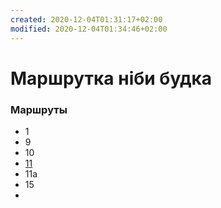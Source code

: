 ```yaml
---
created: 2020-12-04T01:31:17+02:00
modified: 2020-12-04T01:34:46+02:00
---
```


# Маршрутка ніби будка

### Маршруты

* 1
* 9
* 10
* [11](./11.md)
* 11а
* 15
*